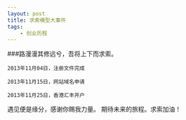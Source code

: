 ```yaml
---
layout: post
title: 求索模型大事件
tags:
    - 创业历程
---
```



###路漫漫其修远兮，吾将上下而求索。
>

	2013年11月04日，注册文件完成

 	2013年11月15日，网站域名申请

	2013年11月25日，香港汇丰开户

遇见便是缘分，感谢你赐我力量。 期待未来的旅程。求索加油！


